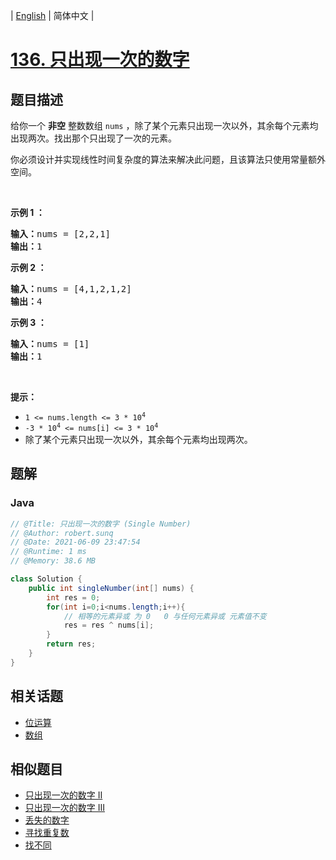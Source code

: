 
| [English](README_EN.md) | 简体中文 |

# [136. 只出现一次的数字](https://leetcode.cn//problems/single-number/)

## 题目描述

<p>给你一个 <strong>非空</strong> 整数数组 <code>nums</code> ，除了某个元素只出现一次以外，其余每个元素均出现两次。找出那个只出现了一次的元素。</p>

<p>你必须设计并实现线性时间复杂度的算法来解决此问题，且该算法只使用常量额外空间。</p>

<div class="original__bRMd">
<div>
<p>&nbsp;</p>

<p><strong class="example">示例 1 ：</strong></p>

<pre>
<strong>输入：</strong>nums = [2,2,1]
<strong>输出：</strong>1
</pre>

<p><strong class="example">示例 2 ：</strong></p>

<pre>
<strong>输入：</strong>nums = [4,1,2,1,2]
<strong>输出：</strong>4
</pre>

<p><strong class="example">示例 3 ：</strong></p>

<pre>
<strong>输入：</strong>nums = [1]
<strong>输出：</strong>1
</pre>

<p>&nbsp;</p>

<p><strong>提示：</strong></p>

<ul>
	<li><code>1 &lt;= nums.length &lt;= 3 * 10<sup>4</sup></code></li>
	<li><code>-3 * 10<sup>4</sup> &lt;= nums[i] &lt;= 3 * 10<sup>4</sup></code></li>
	<li>除了某个元素只出现一次以外，其余每个元素均出现两次。</li>
</ul>
</div>
</div>


## 题解


### Java

```Java
// @Title: 只出现一次的数字 (Single Number)
// @Author: robert.sunq
// @Date: 2021-06-09 23:47:54
// @Runtime: 1 ms
// @Memory: 38.6 MB

class Solution {
    public int singleNumber(int[] nums) {
        int res = 0;
        for(int i=0;i<nums.length;i++){
            // 相等的元素异或 为 0   0 与任何元素异或 元素值不变
            res = res ^ nums[i];
        }
        return res;
    }
}
```



## 相关话题

- [位运算](https://leetcode.cn//tag/bit-manipulation)
- [数组](https://leetcode.cn//tag/array)

## 相似题目


- [只出现一次的数字 II](../single-number-ii/README.md)
- [只出现一次的数字 III](../single-number-iii/README.md)
- [丢失的数字](../missing-number/README.md)
- [寻找重复数](../find-the-duplicate-number/README.md)
- [找不同](../find-the-difference/README.md)
